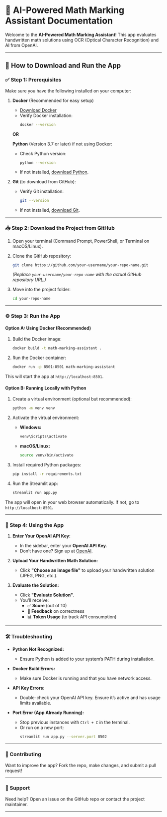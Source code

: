 # 📄 AI-Powered Math Marking Assistant Documentation

Welcome to the **AI-Powered Math Marking Assistant**! This app evaluates handwritten math solutions using OCR (Optical Character Recognition) and AI from OpenAI.

---

## 🚀 How to Download and Run the App

### ✅ Step 1: Prerequisites

Make sure you have the following installed on your computer:

1. **Docker** (Recommended for easy setup)  
   - [Download Docker](https://www.docker.com/products/docker-desktop)
   - Verify Docker installation:
     ```bash
     docker --version
     ```

   **OR**

   **Python** (Version 3.7 or later) if not using Docker:
   - Check Python version:
     ```bash
     python --version
     ```
   - If not installed, [download Python](https://www.python.org/downloads/).

2. **Git** (to download from GitHub):
   - Verify Git installation:
     ```bash
     git --version
     ```
   - If not installed, [download Git](https://git-scm.com/downloads).

---

### 📥 Step 2: Download the Project from GitHub

1. Open your terminal (Command Prompt, PowerShell, or Terminal on macOS/Linux).
2. Clone the GitHub repository:
   ```bash
   git clone https://github.com/your-username/your-repo-name.git
   ```
   *(Replace `your-username/your-repo-name` with the actual GitHub repository URL.)*

3. Move into the project folder:
   ```bash
   cd your-repo-name
   ```

---

### ⚙️ Step 3: Run the App

#### **Option A: Using Docker (Recommended)**

1. Build the Docker image:
   ```bash
   docker build -t math-marking-assistant .
   ```

2. Run the Docker container:
   ```bash
   docker run -p 8501:8501 math-marking-assistant
   ```

This will start the app at `http://localhost:8501`.

#### **Option B: Running Locally with Python**

1. Create a virtual environment (optional but recommended):
   ```bash
   python -m venv venv
   ```

2. Activate the virtual environment:
   - **Windows:**
     ```bash
     venv\Scripts\activate
     ```
   - **macOS/Linux:**
     ```bash
     source venv/bin/activate
     ```

3. Install required Python packages:
   ```bash
   pip install -r requirements.txt
   ```

4. Run the Streamlit app:
   ```bash
   streamlit run app.py
   ```

The app will open in your web browser automatically. If not, go to `http://localhost:8501`.

---

### 🔑 Step 4: Using the App

1. **Enter Your OpenAI API Key:**
   - In the sidebar, enter your **OpenAI API Key**.
   - Don’t have one? Sign up at [OpenAI](https://platform.openai.com/signup).

2. **Upload Your Handwritten Math Solution:**
   - Click **"Choose an image file"** to upload your handwritten solution (JPEG, PNG, etc.).

3. **Evaluate the Solution:**
   - Click **"Evaluate Solution"**.
   - You'll receive:
     - ✅ **Score** (out of 10)
     - 💬 **Feedback** on correctness
     - 📊 **Token Usage** (to track API consumption)

---

### 🛠️ Troubleshooting

- **Python Not Recognized:**
  - Ensure Python is added to your system’s PATH during installation.

- **Docker Build Errors:**
  - Make sure Docker is running and that you have network access.

- **API Key Errors:**
  - Double-check your OpenAI API key. Ensure it’s active and has usage limits available.

- **Port Error (App Already Running):**
  - Stop previous instances with `Ctrl + C` in the terminal.
  - Or run on a new port:
    ```bash
    streamlit run app.py --server.port 8502
    ```

---

### 🤝 Contributing

Want to improve the app? Fork the repo, make changes, and submit a pull request!

---

### 📧 Support

Need help? Open an issue on the GitHub repo or contact the project maintainer.

---

